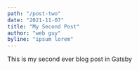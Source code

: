 ```yaml
---
path: "/post-two"
date: "2021-11-07"
title: "My Second Post"
author: "web guy"
byline: "ipsum lorem"
---
```


This is my second ever blog post in Gatsby
